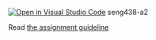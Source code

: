 [![Open in Visual Studio Code](https://classroom.github.com/assets/open-in-vscode-2e0aaae1b6195c2367325f4f02e2d04e9abb55f0b24a779b69b11b9e10269abc.svg)](https://classroom.github.com/online_ide?assignment_repo_id=18046438&assignment_repo_type=AssignmentRepo)
seng438-a2

Read [the assignment guideline](seng438-a2.md) 

